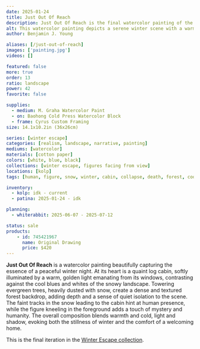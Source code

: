 ```yaml
---
date: 2025-01-24
title: Just Out Of Reach
description: Just Out Of Reach is the final watercolor painting of the Winter Escape series.
alt: This watercolor painting depicts a serene winter scene with a warmly lit log cabin surrounded by snow-covered trees, evoking a tranquil and cozy atmosphere.
author: Benjamin J. Young

aliases: [/just-out-of-reach]
images: ['painting.jpg']
videos: []

featured: false
more: true
order: 13
ratio: landscape
power: 42
favorite: false

supplies:
  - medium: M. Graha Watercolor Paint
  - on: Baohong Cold Press Watercolor Block
  - frame: Cyrus Custom Framing
size: 14.1x10.2in (36x26cm)

series: [winter escape]
categories: [realism, landscape, narrative, painting]
mediums: [watercolor]
materials: [cotton paper]
colors: [white, blue, black]
collections: [winter escape, figures facing from view]
locations: [kolp]
tags: [human, figure, snow, winter, cabin, collapse, death, forest, cool, cold, outdoors, night]

inventory:
  - kolp: idk - current
  - patina: 2025-01-24 - idk

planning:
  - whiterabbit: 2025-06-07 - 2025-07-12

status: sale
products:
    - id: 745421967
      name: Original Drawing
      price: $420
---
```


**Just Out Of Reach** is a watercolor painting beautifully capturing the essence of a peaceful winter night. At its heart is a quaint log cabin, softly illuminated by a warm, golden light emanating from its windows, contrasting against the cool blues and whites of the snowy landscape. Towering evergreen trees, heavily dusted with snow, create a dense and textured forest backdrop, adding depth and a sense of quiet isolation to the scene. The faint tracks in the snow leading to the cabin hint at human presence, while the figure kneeling in the foreground adds a touch of mystery and humanity. The overall composition blends warmth and cold, light and shadow, evoking both the stillness of winter and the comfort of a welcoming home.

<!--more-->

This is the final iteration in the [Winter Escape collection](/collections/winter-escape/).